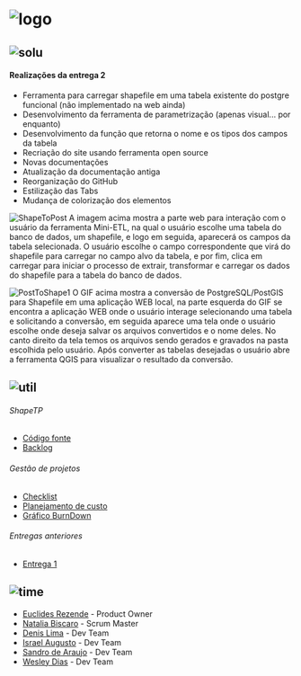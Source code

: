 # ![logo](https://github.com/WeDias/ShapeTP/blob/master/Ignorar/Img/logo.png)

## ![solu](https://github.com/WeDias/ShapeTP/blob/master/Ignorar/Img/Solu.png)  

#### Realizações da entrega 2
* Ferramenta para carregar shapefile em uma tabela existente do postgre funcional (não implementado na web ainda)
* Desenvolvimento da ferramenta de parametrização (apenas visual... por enquanto)
* Desenvolvimento da função que retorna o nome e os tipos dos campos da tabela
* Recriação do site usando ferramenta open source
* Novas documentações
* Atualização da documentação antiga
* Reorganização do GitHub
* Estilização das Tabs
* Mudança de colorização dos elementos  

![ShapeToPost](https://github.com/WeDias/ShapeTP/blob/Entrega2/Ignorar/Img/ShapeToPost.png)
A imagem acima mostra a parte web para interação com o usuário da ferramenta Mini-ETL, na qual o usuário escolhe uma tabela do banco de dados, um shapefile, e logo em seguida, aparecerá os campos da tabela selecionada. O usuário escolhe o campo correspondente que virá do shapefile para carregar no campo alvo da tabela, e por fim, clica em carregar para iniciar o processo de extrair, transformar e carregar os dados do shapefile para a tabela do banco de dados.  

![PostToShape1](https://github.com/WeDias/ShapeTP/blob/Entrega2/Ignorar/Img/PostToShape1.gif)
O GIF acima mostra a conversão de PostgreSQL/PostGIS para Shapefile em uma aplicação WEB local, na parte esquerda do GIF se encontra a aplicação WEB onde o usuário interage selecionando uma tabela e solicitando a conversão, em seguida aparece uma tela onde o usuário escolhe onde deseja salvar os arquivos convertidos e o nome deles. No canto direito da tela temos os arquivos sendo gerados e gravados na pasta escolhida pelo usuário. Após converter as tabelas desejadas o usuário abre a ferramenta QGIS para visualizar o resultado da conversão.

## ![util](https://github.com/WeDias/ShapeTP/blob/master/Ignorar/Img/Util.png)
###### ShapeTP
* [Código fonte](https://github.com/WeDias/ShapeTP/tree/Entrega2/C%C3%B3digo/ShapeTP)
* [Backlog](https://github.com/WeDias/ShapeTP/blob/Entrega2/Documenta%C3%A7%C3%A3o/Backlog.pdf)

###### Gestão de projetos
* [Checklist](https://github.com/WeDias/ShapeTP/blob/Entrega2/Documenta%C3%A7%C3%A3o/Checklist.pdf)
* [Planejamento de custo]()
* [Gráfico BurnDown]()

###### Entregas anteriores
* [Entrega 1](https://github.com/WeDias/ShapeTP/tree/Entrega1)

## ![time](https://github.com/WeDias/ShapeTP/blob/master/Ignorar/Img/time.png)
* [Euclides Rezende](https://www.linkedin.com/in/euclides-rezende-0940458/) - Product Owner
* [Natalia Biscaro](https://www.linkedin.com/in/nataliabiscaro/?originalSubdomain=br) - Scrum Master
* [Denis Lima](https://www.linkedin.com/in/denis-f-lima/) - Dev Team
* [Israel Augusto](https://github.com/IsraelAugusto0110) - Dev Team
* [Sandro de Araujo](https://github.com/shaka20100) - Dev Team
* [Wesley Dias](https://www.linkedin.com/in/wesley-dias-bba3a11b2/) - Dev Team
